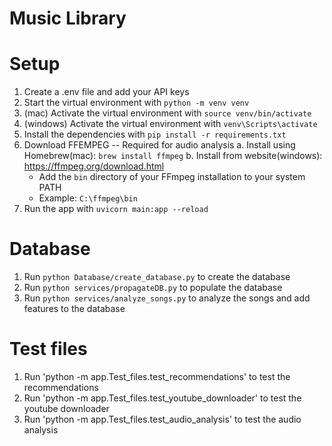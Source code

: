 # Music Library

# Setup

1. Create a .env file and add your API keys
2. Start the virtual environment with `python -m venv venv`
3. (mac) Activate the virtual environment with `source venv/bin/activate`
3. (windows) Activate the virtual environment with `venv\Scripts\activate`
4. Install the dependencies with `pip install -r requirements.txt`
5. Download FFEMPEG -- Required for audio analysis
    a. Install using Homebrew(mac): `brew install ffmpeg`
    b. Install from website(windows): https://ffmpeg.org/download.html
    - Add the `bin` directory of your FFmpeg installation to your system PATH
    - Example: `C:\ffmpeg\bin`
6. Run the app with `uvicorn main:app --reload`

# Database

1. Run `python Database/create_database.py` to create the database
2. Run `python services/propagateDB.py` to populate the database
3. Run `python services/analyze_songs.py` to analyze the songs and add features to the database

# Test files

1. Run 'python -m app.Test_files.test_recommendations' to test the recommendations
2. Run 'python -m app.Test_files.test_youtube_downloader' to test the youtube downloader
3. Run 'python -m app.Test_files.test_audio_analysis' to test the audio analysis
